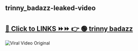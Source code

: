 
 ## trinny_badazz-leaked-video 

# <h2><a href="https://clipsfans.com/trinny_badazz&ref=git">🔗 Click to LINKS ⏩⏩ 👉 🟢 trinny badazz </a></h2>

<a href="https://clipsfans.com/trinny_badazz&ref=git" rel="nofollow" data-target="animated-image.originalLink"><img src="https://i.ibb.co.com/xMMVF88/686577567.gif" alt="Viral Video Original" style="max-width: 100%; display: inline-block;" data-target="animated-image.originalImage"></a>
